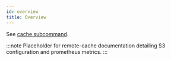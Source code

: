 ```yaml
---
id: overview
title: Overview
---
```


See [cache subcommand](../cli/cache).

:::note
Placeholder for remote-cache documentation detailing S3 configuration and prometheus metrics.
:::

